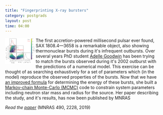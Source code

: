 ```yaml
---
title: "Fingerprinting X-ray bursters"
category: postgrads
layout: post
time: 04:00
---
```

<!-- header generated from blosxom format post; make_header.pl 23.1.2022 -->
<p>
<img src="/images/mr_posterior.png" width="100" align="left">
The first accretion-powered millisecond pulsar ever found,
SAX&nbsp;1808.4&mdash;3658 is a remarkable object, also showing thermonuclear
bursts during it's infrequent outbursts. Over several years PhD student <a
href="https://twitter.com/astro_del">Adelle Goodwin</a> has
been trying to match the bursts observed during it's 2002 outburst with 
the predictions of a numerical model.
This exercise can be thought of as 
searching exhaustively for a set of parameters which (in the model) reproduce
the observed properties of the bursts.
Now that we have 
<a href="/~dgallow/cgi-bin/blosxom.cgi/postgrads/xtej1812-182.html">an improved 
formula</a> for determining the energy of these bursts, she built a 
<a href="https://towardsdatascience.com/a-zero-math-introduction-to-markov-chain-monte-carlo-methods-dcba889e0c50">Markov-chain Monte-Carlo (MCMC)</a> code
to constrain system parameters including neutron star mass and radius for
the source. Her paper describing the study, and it's results, has now been
published by
MNRAS
</p>
<p><em>Read the <a href="https://ui.adsabs.harvard.edu/abs/2019MNRAS.490.2228G">paper</a></em> (MNRAS 490, 2228, 2019)</p>
